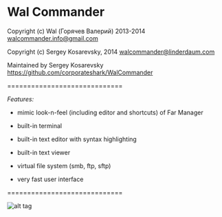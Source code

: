 Wal Commander
=============

Copyright (c) Wal (Горячев Валерий) 2013-2014
walcommander.info@gmail.com

Copyright (c) Sergey Kosarevsky, 2014
walcommander@linderdaum.com

Maintained by Sergey Kosarevsky
https://github.com/corporateshark/WalCommander


=============================

*Features:*

- mimic look-n-feel (including editor and shortcuts) of Far Manager

- built-in terminal

- built-in text editor with syntax highlighting

- built-in text viewer

- virtual file system (smb, ftp, sftp)

- very fast user interface

=============================

![alt tag](https://camo.githubusercontent.com/78a5803157bee9546aacbb56df325d7921f76c89/687474703a2f2f7777772e6c696e6465726461756d2e636f6d2f496d616765732f57616c436f6d6d616e6465722e706e67)
